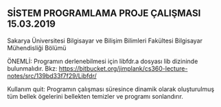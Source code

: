 ## SİSTEM PROGRAMLAMA PROJE ÇALIŞMASI 15.03.2019

Sakarya Üniversitesi
Bilgisayar ve Bilişim Bilimleri Fakültesi 
Bilgisayar Mühendisliği Bölümü

ÖNEMLİ: Programın derlenebilmesi için libfdr.a dosyası lib dizininde bulunmalıdır.
Bkz: https://bitbucket.org/jimplank/cs360-lecture-notes/src/139bd33f7f29/Libfdr/

Kullanım quit: Programın çalışması süresince dinamik olarak oluşturulmuş tüm bellek ögelerini 
bellekten temizler ve programı sonlandırır.